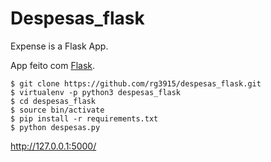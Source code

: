 # Despesas_flask

Expense is a Flask App.

App feito com [Flask][0].

	$ git clone https://github.com/rg3915/despesas_flask.git
	$ virtualenv -p python3 despesas_flask
	$ cd despesas_flask
	$ source bin/activate
	$ pip install -r requirements.txt
	$ python despesas.py

http://127.0.0.1:5000/

[0]:http://flask.pocoo.org/
